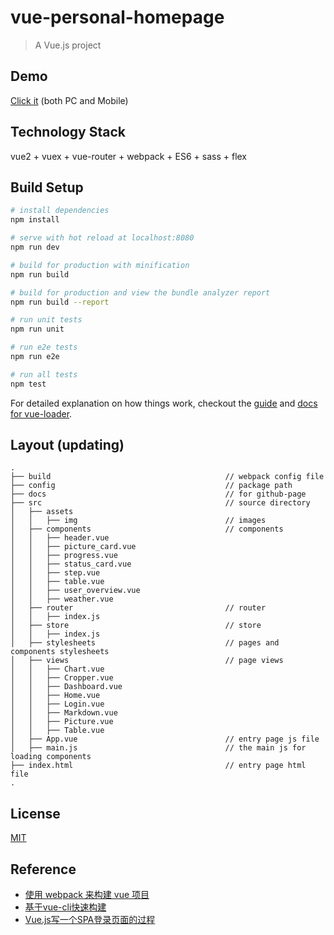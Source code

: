 # vue-personal-homepage

> A Vue.js project

## Demo
[Click it](https://leecason.github.io/vue-personal-homepage/) (both PC and Mobile)

## Technology Stack

vue2 + vuex + vue-router + webpack + ES6 + sass + flex

## Build Setup

``` bash
# install dependencies
npm install

# serve with hot reload at localhost:8080
npm run dev

# build for production with minification
npm run build

# build for production and view the bundle analyzer report
npm run build --report

# run unit tests
npm run unit

# run e2e tests
npm run e2e

# run all tests
npm test
```

For detailed explanation on how things work, checkout the [guide](http://vuejs-templates.github.io/webpack/) and [docs for vue-loader](http://vuejs.github.io/vue-loader).

## Layout (updating)

```
.
├── build                                       // webpack config file
├── config                                      // package path
├── docs                                        // for github-page
├── src                                         // source directory
│   ├── assets
│   │   ├── img                                 // images
│   ├── components                              // components
│   │   ├── header.vue
│   │   ├── picture_card.vue
│   │   ├── progress.vue
│   │   ├── status_card.vue
│   │   ├── step.vue
│   │   ├── table.vue
│   │   ├── user_overview.vue
│   │   ├── weather.vue
│   ├── router                                  // router
│   │   ├── index.js
│   ├── store                                   // store
│   │   ├── index.js
│   ├── stylesheets                             // pages and components stylesheets
│   ├── views                                   // page views
│   │   ├── Chart.vue
│   │   ├── Cropper.vue
│   │   ├── Dashboard.vue
│   │   ├── Home.vue
│   │   ├── Login.vue
│   │   ├── Markdown.vue
│   │   ├── Picture.vue
│   │   ├── Table.vue
│   ├── App.vue                                 // entry page js file
│   ├── main.js                                 // the main js for loading components
├── index.html                                  // entry page html file
.
```

## License

[MIT](https://github.com/Leecason/vue-personal-homepage/blob/master/LICENSE)

## Reference
  - [使用 webpack 来构建 vue 项目](http://hanekaoru.com/%E4%BD%BF%E7%94%A8-webpack-%E6%9D%A5%E6%9E%84%E5%BB%BA-vue-%E9%A1%B9%E7%9B%AE/)
  - [基于vue-cli快速构建](https://www.jianshu.com/p/2769efeaa10a)
  - [Vue.js写一个SPA登录页面的过程](https://www.jianshu.com/p/eff145fb815b)
